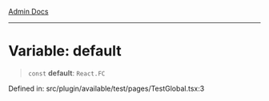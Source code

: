 [Admin Docs](/)

***

# Variable: default

> `const` **default**: `React.FC`

Defined in: src/plugin/available/test/pages/TestGlobal.tsx:3
